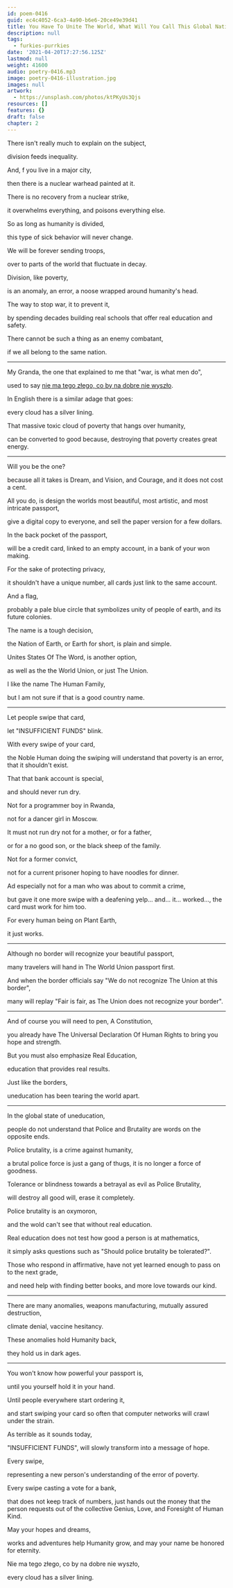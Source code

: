 ```yaml
---
id: poem-0416
guid: ec4c4052-6ca3-4a90-b6e6-20ce49e39d41
title: You Have To Unite The World, What Will You Call This Global Nation?
description: null
tags:
  - furkies-purrkies
date: '2021-04-20T17:27:56.125Z'
lastmod: null
weight: 41600
audio: poetry-0416.mp3
image: poetry-0416-illustration.jpg
images: null
artwork:
  - https://unsplash.com/photos/ktPKyUs3Qjs
resources: []
features: {}
draft: false
chapter: 2
---
```


There isn't really much to explain on the subject,

division feeds inequality.

And, f you live in a major city,

then there is a nuclear warhead painted at it.

There is no recovery from a nuclear strike,

it overwhelms everything, and poisons everything else.

So as long as humanity is divided,

this type of sick behavior will never change.

We will be forever sending troops,

over to parts of the world that fluctuate in decay.

Division, like poverty,

is an anomaly, an error, a noose wrapped around humanity's head.

The way to stop war, it to prevent it,

by spending decades building real schools that offer real education and safety.

There cannot be such a thing as an enemy combatant,

if we all belong to the same nation.

---

My Granda, the one that explained to me that "war, is what men do",

used to say [nie ma tego złego, co by na dobre nie wyszło](https://pl.wiktionary.org/wiki/nie_ma_tego_z%C5%82ego,_co_by_na_dobre_nie_wysz%C5%82o).

In English there is a similar adage that goes:

every cloud has a silver lining.

That massive toxic cloud of poverty that hangs over humanity,

can be converted to good because, destroying that poverty creates great energy.

---

Will you be the one?

because all it takes is Dream, and Vision, and Courage, and it does not cost a cent.

All you do, is design the worlds most beautiful, most artistic, and most intricate passport,

give a digital copy to everyone, and sell the paper version for a few dollars.

In the back pocket of the passport,

will be a credit card, linked to an empty account, in a bank of your won making.

For the sake of protecting privacy,

it shouldn't have a unique number, all cards just link to the same account.

And a flag,

probably a pale blue circle that symbolizes unity of people of earth, and its future colonies.

The name is a tough decision,

the Nation of Earth, or Earth for short, is plain and simple.

Unites States Of The Word, is another option,

as well as the the World Union, or just The Union.

I like the name The Human Family,

but I am not sure if that is a good country name.

---

Let people swipe that card,

let "INSUFFICIENT FUNDS" blink.

With every swipe of your card,

the Noble Human doing the swiping will understand that poverty is an error, that it shouldn't exist.

That that bank account is special,

and should never run dry.

Not for a programmer boy in Rwanda,

not for a dancer girl in Moscow.

It must not run dry not for a mother, or for a father,

or for a no good son, or the black sheep of the family.

Not for a former convict,

not for a current prisoner hoping to have noodles for dinner.

Ad especially not for a man who was about to commit a crime,

but gave it one more swipe with a deafening yelp... and... it... worked..., the card must work for him too.

For every human being on Plant Earth,

it just works.

---

Although no border will recognize your beautiful passport,

many travelers will hand in The World Union passport first.

And when the border officials say "We do not recognize The Union at this border",

many will replay "Fair is fair, as The Union does not recognize your border".

---

And of course you will need to pen, A Constitution,

you already have The Universal Declaration Of Human Rights to bring you hope and strength.

But you must also emphasize Real Education,

education that provides real results.

Just like the borders,

uneducation has been tearing the world apart.

---

In the global state of uneducation,

people do not understand that Police and Brutality are words on the opposite ends.

Police brutality, is a crime against humanity,

a brutal police force is just a gang of thugs, it is no longer a force of goodness.

Tolerance or blindness towards a betrayal as evil as Police Brutality,

will destroy all good will, erase it completely.

Police brutality is an oxymoron,

and the wold can't see that without real education.

Real education does not test how good a person is at mathematics,

it simply asks questions such as "Should police brutality be tolerated?".

Those who respond in affirmative, have not yet learned enough to pass on to the next grade,

and need help with finding better books, and more love towards our kind.

---

There are many anomalies, weapons manufacturing, mutually assured destruction,

climate denial, vaccine hesitancy.

These anomalies hold Humanity back,

they hold us in dark ages.

---

You won't know how powerful your passport is,

until you yourself hold it in your hand.

Until people everywhere start ordering it,

and start swiping your card so often that computer networks will crawl under the strain.

As terrible as it sounds today,

"INSUFFICIENT FUNDS", will slowly transform into a message of hope.

Every swipe,

representing a new person's understanding of the error of poverty.

Every swipe casting a vote for a bank,

that does not keep track of numbers, just hands out the money that the person requests out of the collective Genius, Love, and Foresight of Human Kind.

May your hopes and dreams,

works and adventures help Humanity grow, and may your name be honored for eternity.

Nie ma tego złego, co by na dobre nie wyszło,

every cloud has a silver lining.
